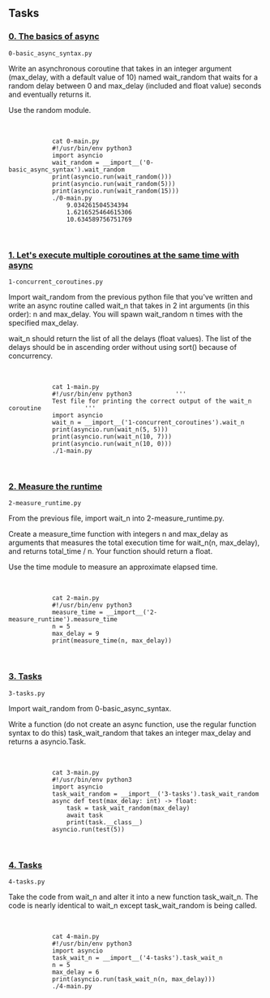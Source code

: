 <h2>Tasks</h2>
    <h3><a href="https://github.com/NyasimiPhilip/alx-backend-python/blob/master/0x01-python_async_function/0-basic_async_syntax.py">0. The basics of async</a></h3> 
    <p><code>0-basic_async_syntax.py</code></p>
    <p>Write an asynchronous coroutine that takes in an integer argument (max_delay, with a default value of 10) named wait_random that waits for a random delay between 0 and max_delay (included and float value) seconds and eventually returns it.</p>
    <p>Use the random module.</p>
    <pre>        
        <code>
            cat 0-main.py
            #!/usr/bin/env python3
            import asyncio
            wait_random = __import__('0-basic_async_syntax').wait_random
            print(asyncio.run(wait_random()))
            print(asyncio.run(wait_random(5)))
            print(asyncio.run(wait_random(15)))
            ./0-main.py
                9.034261504534394
                1.6216525464615306
                10.634589756751769
        </code>
    </pre>  
    <h3><a href="https://github.com/NyasimiPhilip/alx-backend-python/blob/master/0x01-python_async_function/1-concurrent_coroutines.py">1. Let's execute multiple coroutines at the same time with async</a></h3>  
    <p><code>1-concurrent_coroutines.py</code></p>
    <p>Import wait_random from the previous python file that you've written and write an async routine called wait_n that takes in 2 int arguments (in this order): n and max_delay. You will spawn wait_random n times with the specified max_delay.</p>
    <p>wait_n should return the list of all the delays (float values). The list of the delays should be in ascending order without using sort() because of concurrency.</p>
    <pre>       
        <code>
            cat 1-main.py
            #!/usr/bin/env python3            '''
            Test file for printing the correct output of the wait_n coroutine            '''
            import asyncio
            wait_n = __import__('1-concurrent_coroutines').wait_n
            print(asyncio.run(wait_n(5, 5)))
            print(asyncio.run(wait_n(10, 7)))
            print(asyncio.run(wait_n(10, 0)))
            ./1-main.py
        </code>
    </pre>  
    <h3><a href="https://github.com/NyasimiPhilip/alx-backend-python/blob/master/0x01-python_async_function/2-measure_runtime.py">2. Measure the runtime</a></h3>
    <p><code>2-measure_runtime.py</code></p>
    <p>From the previous file, import wait_n into 2-measure_runtime.py.</p>
    <p>Create a measure_time function with integers n and max_delay as arguments that measures the total execution time for wait_n(n, max_delay), and returns total_time / n. Your function should return a float.</p>
    <p>Use the time module to measure an approximate elapsed time.</p>
    <pre>       
        <code>
            cat 2-main.py
            #!/usr/bin/env python3
            measure_time = __import__('2-measure_runtime').measure_time
            n = 5
            max_delay = 9
            print(measure_time(n, max_delay))
        </code>
    </pre>   
    <h3><a href="https://github.com/NyasimiPhilip/alx-backend-python/blob/master/0x01-python_async_function/3-tasks.py">3. Tasks</a></h3>
    <p><code>3-tasks.py</code></p>
    <p>Import wait_random from 0-basic_async_syntax.</p>
    <p>Write a function (do not create an async function, use the regular function syntax to do this) task_wait_random that takes an integer max_delay and returns a asyncio.Task.</p>
    <pre>      
        <code>
            cat 3-main.py
            #!/usr/bin/env python3
            import asyncio
            task_wait_random = __import__('3-tasks').task_wait_random
            async def test(max_delay: int) -&gt; float:
                task = task_wait_random(max_delay)
                await task
                print(task.__class__)
            asyncio.run(test(5))
        </code>
    </pre>   
    <h3><a href="https://github.com/NyasimiPhilip/alx-backend-python/blob/master/0x01-python_async_function/4-tasks.py">4. Tasks</a></h3> 
    <p><code>4-tasks.py</code></p>
    <p>Take the code from wait_n and alter it into a new function task_wait_n. The code is nearly identical to wait_n except task_wait_random is being called.</p>
    <pre>       
        <code>
            cat 4-main.py
            #!/usr/bin/env python3
            import asyncio
            task_wait_n = __import__('4-tasks').task_wait_n
            n = 5
            max_delay = 6
            print(asyncio.run(task_wait_n(n, max_delay)))
            ./4-main.py
        </code>
    </pre>   